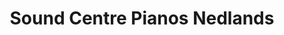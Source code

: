 ---
title: "Sound Centre Pianos Nedlands"
url: /nedlands/sound-centre-pianos-nedlands/
shop: musical instrument
---